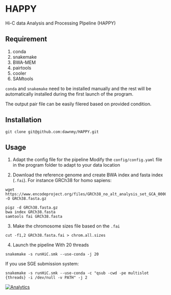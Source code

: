 # HAPPY
Hi-C data Analysis and Processing PIpeline (HAPPY)

## Requirement

1. conda
2. snakemake
3. BWA-MEM
4. pairtools
5. cooler
6. SAMtools

`conda` and `snakemake` need to be installed manually and the rest will be automatically installed during the first launch of the program.

The output pair file can be easily filered based on provided condition.

## Installation

```shell
git clone git@github.com:dawnmy/HAPPY.git
```

## Usage

1. Adapt the config file for the pipeline
Modify the `config/config.yaml` file in the program folder to adapt to your data location

2. Download the reference genome and create BWA index and fasta index (`.fai`). 
For instance GRCh38 for homo sapiens:
```shell
wget https://www.encodeproject.org/files/GRCh38_no_alt_analysis_set_GCA_000001405.15/@@download/GRCh38_no_alt_analysis_set_GCA_000001405.15.fasta.gz -O GRCh38.fasta.gz

pigz -d GRCh38.fasta.gz
bwa index GRCh38.fasta
samtools fai GRCh38.fasta
```

3. Make the chromosome sizes file based on the `.fai`
```shell
cut -f1,2 GRCh38.fasta.fai > chrom.all.sizes
```

4. Launch the pipeline
With 20 threads
```shell
snakemake -s runHiC.smk --use-conda -j 20
```

If you use SGE submission system:
```shell
snakemake -s runHiC.smk --use-conda -c "qsub -cwd -pe multislot {threads} -i /dev/null -v PATH" -j 2
```

[![Analytics](https://ga-beacon.appspot.com/UA-143797667-1/HAPPY/readme)](https://github.com/igrigorik/ga-beacon)
